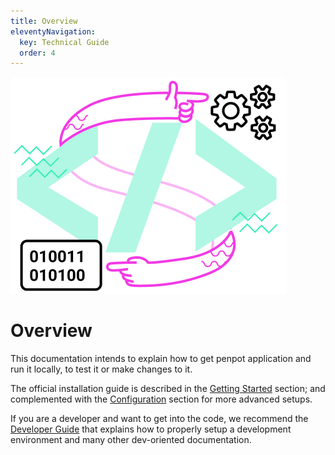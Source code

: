 ```yaml
---
title: Overview
eleventyNavigation:
  key: Technical Guide
  order: 4
---
```


<div class="main-illus">
  <img src="/img/home-techguide.png" alt="Technical guide" border="0">
</div>

# Overview

This documentation intends to explain how to get penpot application
and run it locally, to test it or make changes to it.

The official installation guide is described in the [Getting
Started][1] section; and complemented with the [Configuration][2]
section for more advanced setups.

[1]: /technical-guide/getting-started/
[2]: /technical-guide/configuration/


If you are a developer and want to get into the code, we recommend the
[Developer Guide][3] that explains how to properly setup a development
environment and many other dev-oriented documentation.

[3]: /technical-guide/developer/
